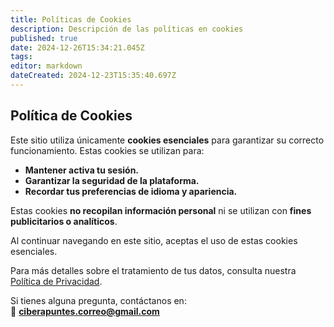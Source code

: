 ```yaml
---
title: Políticas de Cookies
description: Descripción de las políticas en cookies
published: true
date: 2024-12-26T15:34:21.045Z
tags: 
editor: markdown
dateCreated: 2024-12-23T15:35:40.697Z
---
```


## Política de Cookies

Este sitio utiliza únicamente **cookies esenciales** para garantizar su correcto funcionamiento. Estas cookies se utilizan para:

- **Mantener activa tu sesión.**  
- **Garantizar la seguridad de la plataforma.**  
- **Recordar tus preferencias de idioma y apariencia.**  

Estas cookies **no recopilan información personal** ni se utilizan con **fines publicitarios o analíticos**.

Al continuar navegando en este sitio, aceptas el uso de estas cookies esenciales.

Para más detalles sobre el tratamiento de tus datos, consulta nuestra [Política de Privacidad](/privacy-policy).

Si tienes alguna pregunta, contáctanos en:  
📧 **ciberapuntes.correo@gmail.com**
